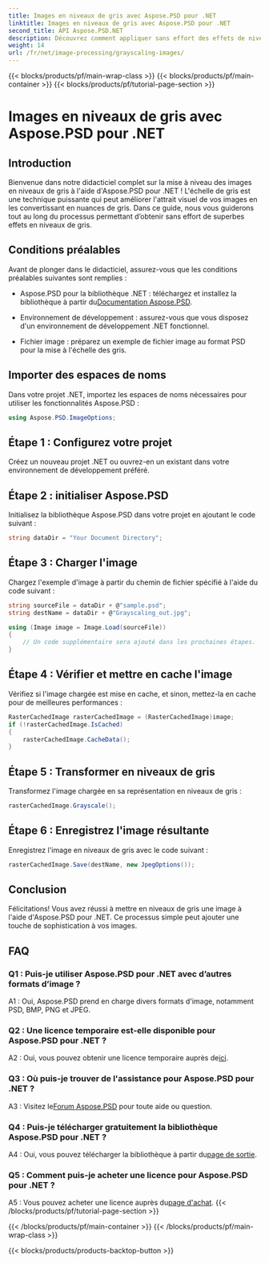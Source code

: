 ```yaml
---
title: Images en niveaux de gris avec Aspose.PSD pour .NET
linktitle: Images en niveaux de gris avec Aspose.PSD pour .NET
second_title: API Aspose.PSD.NET
description: Découvrez comment appliquer sans effort des effets de niveaux de gris aux images à l'aide d'Aspose.PSD pour .NET.
weight: 14
url: /fr/net/image-processing/grayscaling-images/
---
```


{{< blocks/products/pf/main-wrap-class >}}
{{< blocks/products/pf/main-container >}}
{{< blocks/products/pf/tutorial-page-section >}}

# Images en niveaux de gris avec Aspose.PSD pour .NET

## Introduction

Bienvenue dans notre didacticiel complet sur la mise à niveau des images en niveaux de gris à l'aide d'Aspose.PSD pour .NET ! L'échelle de gris est une technique puissante qui peut améliorer l'attrait visuel de vos images en les convertissant en nuances de gris. Dans ce guide, nous vous guiderons tout au long du processus permettant d’obtenir sans effort de superbes effets en niveaux de gris.

## Conditions préalables

Avant de plonger dans le didacticiel, assurez-vous que les conditions préalables suivantes sont remplies :

-  Aspose.PSD pour la bibliothèque .NET : téléchargez et installez la bibliothèque à partir du[Documentation Aspose.PSD](https://reference.aspose.com/psd/net/).

- Environnement de développement : assurez-vous que vous disposez d'un environnement de développement .NET fonctionnel.

- Fichier image : préparez un exemple de fichier image au format PSD pour la mise à l'échelle des gris.

## Importer des espaces de noms

Dans votre projet .NET, importez les espaces de noms nécessaires pour utiliser les fonctionnalités Aspose.PSD :

```csharp
using Aspose.PSD.ImageOptions;
```

## Étape 1 : Configurez votre projet

Créez un nouveau projet .NET ou ouvrez-en un existant dans votre environnement de développement préféré.

## Étape 2 : initialiser Aspose.PSD

Initialisez la bibliothèque Aspose.PSD dans votre projet en ajoutant le code suivant :

```csharp
string dataDir = "Your Document Directory";
```

## Étape 3 : Charger l'image

Chargez l'exemple d'image à partir du chemin de fichier spécifié à l'aide du code suivant :

```csharp
string sourceFile = dataDir + @"sample.psd";
string destName = dataDir + @"Grayscaling_out.jpg";

using (Image image = Image.Load(sourceFile))
{
    // Un code supplémentaire sera ajouté dans les prochaines étapes.
}
```

## Étape 4 : Vérifier et mettre en cache l'image

Vérifiez si l'image chargée est mise en cache, et sinon, mettez-la en cache pour de meilleures performances :

```csharp
RasterCachedImage rasterCachedImage = (RasterCachedImage)image;
if (!rasterCachedImage.IsCached)
{
    rasterCachedImage.CacheData();
}
```

## Étape 5 : Transformer en niveaux de gris

Transformez l'image chargée en sa représentation en niveaux de gris :

```csharp
rasterCachedImage.Grayscale();
```

## Étape 6 : Enregistrez l'image résultante

Enregistrez l'image en niveaux de gris avec le code suivant :

```csharp
rasterCachedImage.Save(destName, new JpegOptions());
```

## Conclusion

Félicitations! Vous avez réussi à mettre en niveaux de gris une image à l'aide d'Aspose.PSD pour .NET. Ce processus simple peut ajouter une touche de sophistication à vos images.

## FAQ

### Q1 : Puis-je utiliser Aspose.PSD pour .NET avec d’autres formats d’image ?

A1 : Oui, Aspose.PSD prend en charge divers formats d'image, notamment PSD, BMP, PNG et JPEG.

### Q2 : Une licence temporaire est-elle disponible pour Aspose.PSD pour .NET ?

 A2 : Oui, vous pouvez obtenir une licence temporaire auprès de[ici](https://purchase.aspose.com/temporary-license/).

### Q3 : Où puis-je trouver de l'assistance pour Aspose.PSD pour .NET ?

 A3 : Visitez le[Forum Aspose.PSD](https://forum.aspose.com/c/psd/34) pour toute aide ou question.

### Q4 : Puis-je télécharger gratuitement la bibliothèque Aspose.PSD pour .NET ?

 A4 : Oui, vous pouvez télécharger la bibliothèque à partir du[page de sortie](https://releases.aspose.com/psd/net/).

### Q5 : Comment puis-je acheter une licence pour Aspose.PSD pour .NET ?

 A5 : Vous pouvez acheter une licence auprès du[page d'achat](https://purchase.aspose.com/buy).
{{< /blocks/products/pf/tutorial-page-section >}}

{{< /blocks/products/pf/main-container >}}
{{< /blocks/products/pf/main-wrap-class >}}

{{< blocks/products/products-backtop-button >}}
